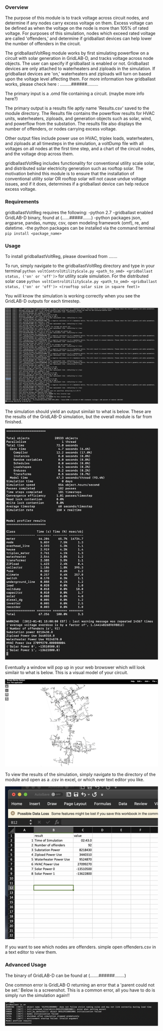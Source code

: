 ### Overview

 The purpose of this module is to track voltage across circuit nodes, and determine if any nodes carry excess voltage on them. Excess voltage can be defined as when the voltage on the node is more than 105% of rated voltage. For purposes of this simulation, nodes which exceed rated voltage are called 'offenders,' and determine if gridballast devices can help lower the number of offenders in the circuit. 

 The gridballastVoltReg module works by first simulating powerflow on a circuit with solar generation in GridLAB-D, and tracks voltage across node objects. The user can specify if gridballast is enabled or not. Gridballast devices are only attached to waterheaters and ziploads in the simulation. If gridballast devices are 'on,' waterheaters and ziploads will turn on based upon the voltage level affecting them. For more information how gridballast works, please check here : .........######.........

 The primary input is a .omd file containing a circuit. (maybe more info here?)


 The primary output is a results file aptly name 'Results.csv' saved to the module directory. The Results file contains the powerflow results for HVAC units, waterheaters, ziploads, and generation objects such as solar, wind, and powerflow from the substation. The results file also displays the number of offenders, or nodes carrying excess voltage. 

 Other output files include power use on HVAC, triplex loads, waterheaters, and ziploads at all timesteps in the simulation, a voltDump file with all voltages on all nodes at the first time step, and a chart of the circuit nodes, and the voltage drop across them. 

 gridballastVoltReg includes functionality for conventional utility scale solar, and distributed solar electricity generation such as rooftop solar. The motivation behind this module is to ensure that the installation of conventional utility solar OR rooftop solar will not cause undue voltage issues, and if it does, determines if a gridballast device can help reduce excess voltage. 

### Requirements

gridballastVoltReg requires the following:
-python 2.7
-gridballast enabled GridLAB-D binary, found at (......#####.......)
-python packages json, argparse, pandas, numpy, csv, open modeling framework (omf), re, and datetime. 
-the python packages can be installed via the command terminal `pip install <package_name>`

### Usage

To install gridballastVoltReg, please download from .......

To run, simply navigate to the gridballastVoltReg directory and type in your terminal `python voltControlUtilityScale.py <path_to_omd> <gridballast status, ('on' or 'off')>` for utility scale simulation. For the distributed solar case `python voltControlUtilityScale.py <path_to_omd> <gridballast status, ('on' or 'off')> <(rooftop solar size in square feet)>`


You wiill know the simulation is working correctly when you see the GridLAB-D outputs for each timestep.

![](gridlabd_sim.png)

The simulation should yield an output similair to what is below. These are the results of the GridLAB-D simulation, but the overall module is far from finished. 

![](gld_results.png)


Eventually a window will pop up in your web browswer which will look similair to what is below. This is a visual model of your circuit. 

![](circuit_viz.png)

To view the results of the simulation, simply navigate to the directory of the module and open as a .csv in excel, or which ever text editor you like.

![](sample_result.png)


If you want to see which nodes are offenders. simple open offenders.csv in a text editor to view them. 


### Advanced Usage

The binary of GridLAB-D can be found at (.......######........)

One common error is GridLAB-D returning an error that a 'parent could not be set.' Below is a screenshot. This is a common error, all you have to do is simply run the simulation again!!

![](parent_error.png)


